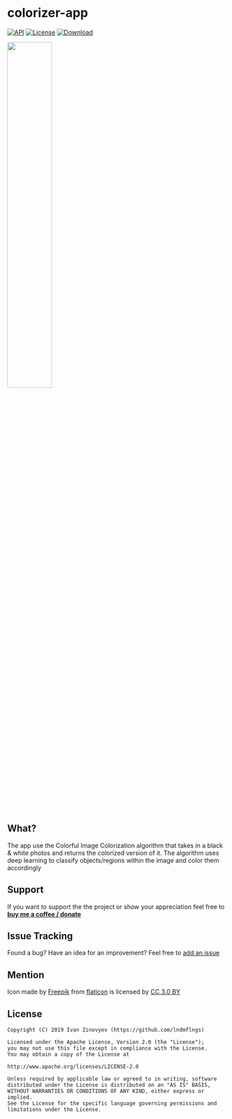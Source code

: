 # colorizer-app

[![API](https://img.shields.io/badge/API-16%2B-brightgreen.svg?style=flat)](https://android-arsenal.com/api?level=16)
[![License](https://img.shields.io/badge/license-Apache%202-red.svg?style=flat)](https://www.apache.org/licenses/LICENSE-2.0)
[![Download](https://img.shields.io/badge/Download-v.0.2.24-blue.svg)][1]

<img src="https://github.com/lndmflngs/colorizer-app/blob/master/graphic/1.jpg?raw=true" width="45%" />

## What?
The app use the Colorful Image Colorization algorithm that takes in a black & white photos and returns the colorized version of it. The algorithm uses deep learning to classify objects/regions within the image and color them accordingly

## Support
If you want to support the the project or show your appreciation feel free to **[buy me a coffee / donate](https://www.paypal.me/kekc1304/1)**

## Issue Tracking
Found a bug? Have an idea for an improvement? Feel free to [add an issue](../../issues)

## Mention
Icon made by [Freepik][6] from [flaticon][7] is licensed by [CC 3.0 BY][8]

## License

```
Copyright (C) 2019 Ivan Zinovyev (https://github.com/lndmflngs)

Licensed under the Apache License, Version 2.0 (the "License");
you may not use this file except in compliance with the License.
You may obtain a copy of the License at

http://www.apache.org/licenses/LICENSE-2.0

Unless required by applicable law or agreed to in writing, software
distributed under the License is distributed on an "AS IS" BASIS,
WITHOUT WARRANTIES OR CONDITIONS OF ANY KIND, either express or implied.
See the License for the specific language governing permissions and
limitations under the License.
```
[1]: https://github.com/lndmflngs/colorizer-app/releases/latest
[2]: https://algorithmia.com/
[5]: https://algorithmia.com/developers/data/hosted/
[6]: https://www.freepik.com/
[7]: https://www.flaticon.com/
[8]: http://creativecommons.org/licenses/by/3.0
